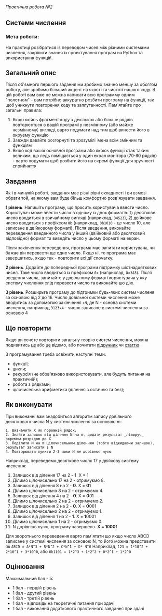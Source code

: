 ###### Практична робота №2
## Системи числення

### Мета роботи:
На практиці розібратися із переводом чисел між різними системами числення, закріпити знання із проектування програм на Python та використання функцій.

## Загальний опис

Після об'ємного першого задання ми зробимо значно меншу за обсягом роботу, але зробимо більший акцент на якості та чистоті нашого коду. В цій роботі вам вже не можна написати всю программу одним "полотном" - вам потрібно аккуратно розбити програму на функції, так щоб уникнути повторення коду та заплутанності. Пам'ятайте про загальні правила:
1. Якщо якійсь фрагмент коду з декількох або більше рядків повторюється в вашій програмі у незмінному (або майже незмінному) вигляді, варто подумати над тим щоб винести його в окруему функцію
2. Завжди давайте розгорнуті та зрозумілі імена всім змінним та функціям
3. Якщо код вашої основної програми або якоїсь функції стає таким великим, що ледь поміщається у один екран монітора (70-80 рядків) - варто подумати щоб розбити його на окремі функції для зручності сприйняття

## Завдання

Як і в минулій роботі, завдання має різні рівні складності і ви взмозі обрати той, на якому вам буде більш комфортно розв'язувати завдання.

**1 рівень**. Напишіть програму, що просить користувача ввести число. Користувач може ввести число в одному із двох форматів: 1) десяткове число вводиться в звичайному вигляді (наприклад, `34523`), 2) двійкове число вводиться з префіксом `0b` (наприклад, `0b1010` - це число 10, але записане в двійковому форматі). Після введення, виконайте переведення введенного числа у інший (двійковий або десятковий відповідно) формат та виведіть число у цьому форматі на екран.

Після закінчення переведення, програма має запитати користувача, чи бажає він перевести ще одне число. Якщо ні, то програма має завершитись, якщо так - повторити всі дії спочатку.

**2 рівень**. Додайте до попередньої програми підтримку шістнадцяткових чисел. Таке число вводиться із префіксом `0x` (наприклад, `0x3A5`). Після введення числа, запитайте у довільному форматі користувача у яку систему числення слід перевести число та виконайте цю дію.

**3 рівень**. Розширьте програму до підтримки будь-яких систем численя за основою від 2 до 16. Число довільної системи числення може вводитись за допомогою закінчення `xN`, де N - основа системи числення, наприклад `3123x4` - число записане в системі числення за основою 4

## Що повторити

Якщо ви хочете повторити загальну теорію систем числення, можна подивитись [це](https://www.youtube.com/watch?v=LpuPe81bc2w) або [це](https://www.youtube.com/watch?v=ku4KOFQ-bB4) відемо, або почитати [підручник](https://ru.wikibooks.org/wiki/%D0%A1%D0%B8%D1%81%D1%82%D0%B5%D0%BC%D1%8B_%D1%81%D1%87%D0%B8%D1%81%D0%BB%D0%B5%D0%BD%D0%B8%D1%8F) чи [статтю](https://betterexplained.com/articles/numbers-and-bases/)

З програмування треба освіжити наступні теми:
- функції;
- цикли;
- рекурсія (не обов'язково використовувати, але будуть питання на практичній);
- робота з рядками;
- цілочисельна арифметика (ділення з остачею та без);

## Як виконувати

При виконанні вам знадобиться алгоритм запису довільного десяткового числа N у системі числення за основою m:

```
1. Визначити Х як порожній рядок;
2. Знайти залишок від ділення N на m, додати результат _ліворуч_ окремим розрядом до Х
3. Поділити N на m цілочисельним діленням (тобто відкидаючи залишок), результат записати в N
4. Повторювати пункти 2-3 поки N не дорівнює нулю
```

Наприклад, переведемо десяткове число 17 у двійкову систему числення:

1. Залишок від ділення 17 на 2 - **1**. X = 1
2. Ділимо цілочисельно 17 на 2 - отримуємо 8.
3. Залишок від ділення 8 на 2 - **0**. X = **0**1
4. Ділимо цілочисельно 8 на 2 - отримуємо 4.
5. Залишок від ділення 4 на 2 - **0**. X = **0**01
6. Ділимо цілочисельно 2 на 2 - отримуємо 2.
7. Залишок від ділення 2 на 2 - **0**. X = **0**001
8. Ділимо цілочисельно 2 на 2 - отримуємо 1.
9. Залишок від ділення 1 на 2 - **1**. X = **1**0001
10. Ділимо цілочисельно 1 на 2 - отримуємо 0.
11. N дорівнює нулю, програму завершено. **X = 10001**

Для зворотнього переведення варто пам'ятати що якщо число ABCD записане у системі числення за основою N, то його можна представити як
`ABCD = A*N^3 + B*N^2 + C*N^1 + D* N^0`
Наприклад, `123 = 1*10^2 + 2*10^1 + 3*10^0`, або `0b1101 = 1*2^3 + 1*2^2 + 0*2^1 + 1*2^0`

## Оцінювання

Максимальний бал - 5:
- 1 бал - першій рівень
- 1 бал - другий рівень
- 1 бал - третій рівень
- 1 бал - відповідь на теоретичні питання при здачі
- 1 бал - виконання додаткового практичного завдання при здачі

